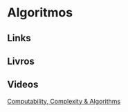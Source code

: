 # Algoritmos
## Links
## Livros
## Videos
[Computability, Complexity & Algorithms](https://br.udacity.com/course/computability-complexity-algorithms--ud061/)
